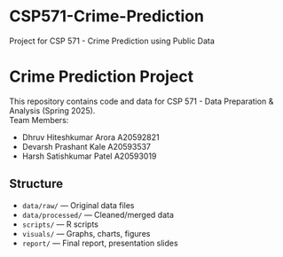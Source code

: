 # CSP571-Crime-Prediction
Project for CSP 571 - Crime Prediction using Public Data

# Crime Prediction Project

This repository contains code and data for CSP 571 - Data Preparation & Analysis (Spring 2025).  
Team Members: 
- Dhruv Hiteshkumar Arora  A20592821
- Devarsh Prashant Kale    A20593537
- Harsh Satishkumar Patel  A20593019

## Structure
- `data/raw/` — Original data files
- `data/processed/` — Cleaned/merged data
- `scripts/` —  R scripts
- `visuals/` — Graphs, charts, figures
- `report/` — Final report, presentation slides

